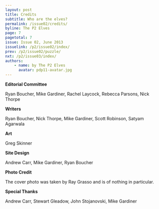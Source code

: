 ```yaml
---
layout: post
title: Credits
subtitle: Who are the elves?
permalink: /issue02/credits/
byline: The P2 Elves
page: 7
pagetotal: 7
issue: Issue 02, June 2013
issuelink: /p2/issue02/index/
prev: /p2/issue02/puzzle/
nxt: /p2/issue03/index/
authors:
    - name: by The P2 Elves
      avatar: pdp11-avatar.jpg
---
```

**Editorial Committee**

Ryan Boucher, Mike Gardiner, Rachel Laycock, Rebecca Parsons, Nick Thorpe

**Writers**

Ryan Boucher, Nick Thorpe, Mike Gardiner, Scott Robinson, Satyam Agarwala

**Art**

Greg Skinner

**Site Design**

Andrew Carr, Mike Gardiner, Ryan Boucher

**Photo Credit**

The cover photo was taken by Ray Grasso and is of nothing in particular.

**Special Thanks**

Andrew Carr, Stewart Gleadow, John Stojanovski, Mike Gardiner
